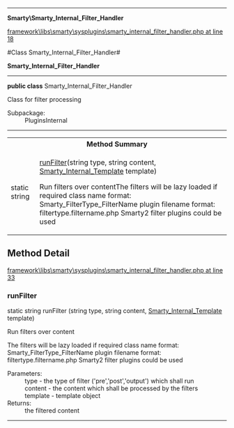 

- - -

**Smarty\Smarty_Internal_Filter_Handler**


<a href="https://github.com/JeyDotC/Hirudo/blob/master/framework/libs/smarty/sysplugins/smarty_internal_filter_handler.php#L18" target='_blank'>framework\libs\smarty\sysplugins\smarty_internal_filter_handler.php at line 18</a>

#Class Smarty_Internal_Filter_Handler#

**Smarty_Internal_Filter_Handler**




- - -

<p><strong>public  class</strong> <span>Smarty_Internal_Filter_Handler</span></p>

<div class="comment" id="overview_description"><p>Class for filter processing</p></div>

<dl>
<dt>Subpackage:</dt>
<dd>PluginsInternal</dd>
</dl>


<hr />

<table id="summary_method">
<tr><th colspan="2">Method Summary</th></tr>
<tr>
<td><span class='k'>static </span> <span class='nx'>string</span></td>
<td class="description"><p class="name"><a href="#runfilter">runFilter</a>(string type, string content, <a href="https://github.com/JeyDotC/Hirudo-docs/blob/master/Smarty/Smarty_Internal_Template.md">Smarty_Internal_Template</a> template)</p><p class="description">Run filters over contentThe filters will be lazy loaded if required
class name format: Smarty_FilterType_FilterName
plugin filename format: filtertype.filtername.php
Smarty2 filter plugins could be used</p></td>
</tr>
</table>

<h2 id="detail_method">Method Detail</h2>

<a href="https://github.com/JeyDotC/Hirudo/blob/master/framework/libs/smarty/sysplugins/smarty_internal_filter_handler.php#L33" target='_blank'>framework\libs\smarty\sysplugins\smarty_internal_filter_handler.php at line 33</a>

<h3 id="runFilter()">runFilter</h3>
<span class='k'>static </span> <span class='nx'>string</span> <span class='nf'>runFilter</span> (string type, string content, <a href="https://github.com/JeyDotC/Hirudo-docs/blob/master/Smarty/Smarty_Internal_Template.md">Smarty_Internal_Template</a> template)

<div class="details">
<p>Run filters over content</p><p>The filters will be lazy loaded if required
class name format: Smarty_FilterType_FilterName
plugin filename format: filtertype.filtername.php
Smarty2 filter plugins could be used</p><dl>
<dt>Parameters:</dt>
<dd>type - the type of filter ('pre','post','output') which shall run</dd>
<dd>content - the content which shall be processed by the filters</dd>
<dd>template - template object</dd>
<dt>Returns:</dt>
<dd>the filtered content</dd>
</dl>

</div>

- - -

